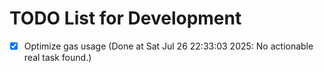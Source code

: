 # TODO List for Development

- [x] Optimize gas usage  (Done at Sat Jul 26 22:33:03 2025: No actionable real task found.)